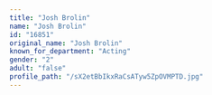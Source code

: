 ```yaml
---
title: "Josh Brolin"
name: "Josh Brolin"
id: "16851"
original_name: "Josh Brolin"
known_for_department: "Acting"
gender: "2"
adult: "false"
profile_path: "/sX2etBbIkxRaCsATyw5ZpOVMPTD.jpg"
---
```

